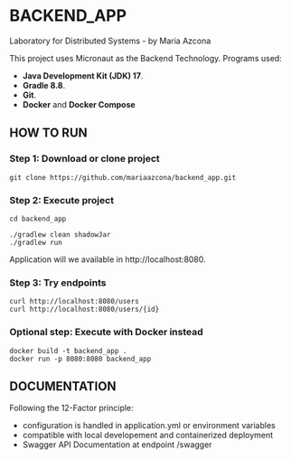 # BACKEND_APP

Laboratory for Distributed Systems - by Maria Azcona

This project uses Micronaut as the Backend Technology.
Programs used:
- **Java Development Kit (JDK) 17**.
- **Gradle 8.8**.
- **Git**.
- **Docker** and **Docker Compose**

## HOW TO RUN

### Step 1: Download or clone project

```
git clone https://github.com/mariaazcona/backend_app.git
```

### Step 2: Execute project

```
cd backend_app

./gradlew clean shadowJar
./gradlew run
```

Application will we available in http://localhost:8080.

### Step 3: Try endpoints

```
curl http://localhost:8080/users
curl http://localhost:8080/users/{id}
```

### Optional step: Execute with Docker instead

```
docker build -t backend_app .
docker run -p 8080:8080 backend_app
```

## DOCUMENTATION
Following the 12-Factor principle:
- configuration is handled in application.yml or environment variables
- compatible with local developement and containerized deployment
- Swagger API Documentation at endpoint /swagger
